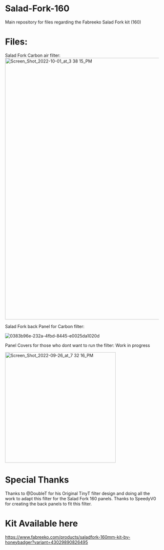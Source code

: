 # Salad-Fork-160
Main repository for files regarding the Fabreeko Salad Fork kit (160) 

# Files:
Salad Fork Carbon air filter:<img width="857" alt="Screen_Shot_2022-10-01_at_3 38 15_PM" src="https://user-images.githubusercontent.com/114843212/193590586-e9d07136-be0f-4322-92da-a510aa142d9a.png">



Salad Fork back Panel for Carbon filter:

![0383b96e-232a-4fbd-8445-e0025da1020d](https://user-images.githubusercontent.com/114843212/193593206-ab43127c-d2d5-46d2-bf10-b451a4aff044.jpg)



Panel Covers for those who dont want to run the filter: Work in progress

<img width="362" alt="Screen_Shot_2022-09-26_at_7 32 16_PM" src="https://user-images.githubusercontent.com/114843212/193593376-917bfb92-2f79-4fab-aab3-1f9a8d03661d.png">






# Special Thanks
Thanks to @DoubleT for his Original TinyT filter design and doing all the work to adapt this filter for the Salad Fork 160 panels. 
Thanks to SpeedyV0 for creating the back panels to fit this filter. 

# Kit Available here 
  https://www.fabreeko.com/products/saladfork-160mm-kit-by-honeybadger?variant=43029890826495
